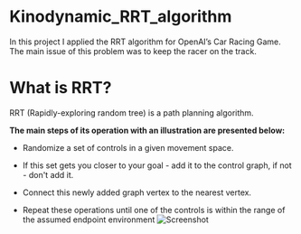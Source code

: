 # Kinodynamic_RRT_algorithm
In this project I applied the RRT algorithm for OpenAI’s Car Racing Game.
The main issue of this problem was to keep the racer on the track.

# What is RRT?
RRT (Rapidly-exploring random tree) is a path planning algorithm. 

**The main steps of its operation with an illustration are presented below:**

- Randomize a set of controls in a given movement space.

- If this set gets you closer to your goal - add it to the control graph, if not - don't add it.

- Connect this newly added graph vertex to the nearest vertex.

- Repeat these operations until one of the controls is within the range of the assumed endpoint environment 
![Screenshot](https://github.com/KRoszyk/Kinodynamic_RRT_algorithm/blob/master/images/graph.PNG)
